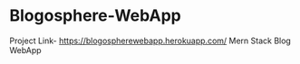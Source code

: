 # Blogosphere-WebApp
 Project Link- https://blogospherewebapp.herokuapp.com/ Mern Stack Blog WebApp
